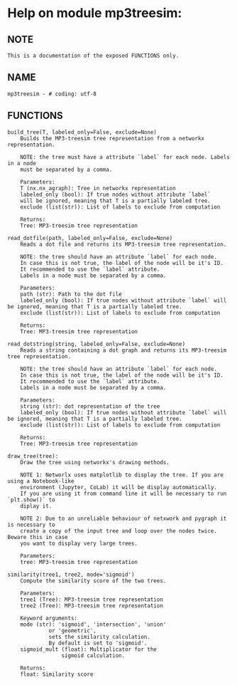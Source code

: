 # Help on module mp3treesim:

## NOTE
    This is a documentation of the exposed FUNCTIONS only.

## NAME
    mp3treesim - # coding: utf-8

## FUNCTIONS
    build_tree(T, labeled_only=False, exclude=None)
        Builds the MP3-treesim tree representation from a networkx representation.

        NOTE: the tree must have a attribute `label` for each node. Labels in a node
        must be separated by a comma.

        Parameters:
        T (nx.nx_agraph): Tree in networkx representation
        labeled_only (bool): If true nodes without attribute `label` 
        will be ignored, meaning that T is a partially labeled tree.
        exclude (list(str)): List of labels to exclude from computation

        Returns:
        Tree: MP3-treesim tree representation
        
    read_dotfile(path, labeled_only=False, exclude=None)
        Reads a dot file and returns its MP3-treesim tree representation.

        NOTE: the tree should have an attribute `label` for each node. 
        In case this is not true, the label of the node will be it's ID.    
        It recommended to use the `label` attribute.
        Labels in a node must be separated by a comma.

        Parameters: 
        path (str): Path to the dot file
        labeled_only (bool): If true nodes without attribute `label` will be ignored, meaning that T is a partially labeled tree.
        exclude (list(str)): List of labels to exclude from computation

        Returns: 
        Tree: MP3-treesim tree representation

    read_dotstring(string, labeled_only=False, exclude=None)
        Reads a string containing a dot graph and returns its MP3-treesim tree representation.

        NOTE: the tree should have an attribute `label` for each node. 
        In case this is not true, the label of the node will be it's ID.    
        It recommended to use the `label` attribute.
        Labels in a node must be separated by a comma.

        Parameters: 
        string (str): dot representation of the tree
        labeled_only (bool): If true nodes without attribute `label` will be ignored, meaning that T is a partially labeled tree.
        exclude (list(str)): List of labels to exclude from computation

        Returns: 
        Tree: MP3-treesim tree representation

    draw_tree(tree):
        Draw the tree using networkx's drawing methods.

        NOTE 1: Networlx uses matplotlib to display the tree. If you are using a Notebook-like
        environment (Jupyter, CoLab) it will be display automatically. 
        If you are using it from command line it will be necessary to run `plt.show()` to 
        diplay it.

        NOTE 2: Due to an unreliable behaviour of netxwork and pygraph it is necessary to
        create a copy of the input tree and loop over the nodes twice. Beware this in case
        you want to display very large trees.

        Parameters: 
        tree: MP3-treesim tree representation

    similarity(tree1, tree2, mode='sigmoid')
        Compute the similarity score of the two trees.
        
        Parameters: 
        tree1 (Tree): MP3-treesim tree representation
        tree2 (Tree): MP3-treesim tree representation
        
        Keyword arguments:
        mode (str): 'sigmoid', 'intersection', 'union'
                 or 'geometric',
                 sets the similarity calculation.
                 By default is set to 'sigmoid'.
        sigmoid_mult (float): Multiplicator for the 
                     sigmoid calculation.
        
        Returns: 
        float: Similarity score